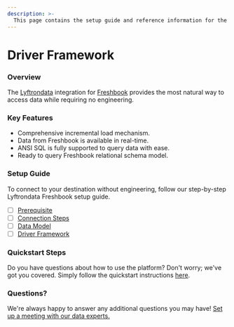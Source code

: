 ```yaml
---
description: >-
  This page contains the setup guide and reference information for the Freshbook source connector.
---
```


# Driver Framework

### Overview

The [Lyftrondata](https://www.lyftrondata.com/) integration for [Freshbook](None) provides the most natural way to access data while requiring no engineering.

### Key Features

* Comprehensive incremental load mechanism.
* Data from Freshbook is available in real-time.&#x20;
* ANSI SQL is fully supported to query data with ease.
* Ready to query Freshbook relational schema model.

### Setup Guide

To connect to your destination without engineering, follow our step-by-step Lyftrondata Freshbook setup guide.

* [ ] [Prerequisite](../prerequisite.md)
* [ ] [Connection Steps](../connection-steps.md)
* [ ] [Data Model](../data-model/erd.md)
* [ ] [Driver Framework](../driver-framework/)

### Quickstart Steps

Do you have questions about how to use the platform? Don't worry; we've got you covered. Simply follow the quickstart instructions [here](../driver-framework/README.md).

### Questions? <a href="#questions" id="questions"></a>

We're always happy to answer any additional questions you may have! [Set up a meeting with our data experts.](https://www.lyftrondata.com/book-a-meeting/)


